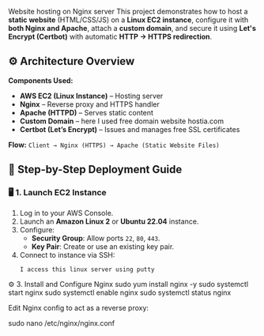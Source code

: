 Website hosting on Nginx server
This project demonstrates how to host a **static website** (HTML/CSS/JS) on a **Linux EC2 instance**, configure it with **both Nginx and Apache**, attach a **custom domain**, and secure it using **Let's Encrypt (Certbot)** with automatic **HTTP → HTTPS redirection**.
## ⚙️ Architecture Overview

**Components Used:**
- **AWS EC2 (Linux Instance)** – Hosting server  
- **Nginx** – Reverse proxy and HTTPS handler  
- **Apache (HTTPD)** – Serves static content  
- **Custom Domain** – here I used free domain website hostia.com 
- **Certbot (Let’s Encrypt)** – Issues and manages free SSL certificates  

**Flow:**
`Client → Nginx (HTTPS) → Apache (Static Website Files)`
## 🚀 Step-by-Step Deployment Guide

### 🖥️ 1. Launch EC2 Instance
1. Log in to your AWS Console.  
2. Launch an **Amazon Linux 2** or **Ubuntu 22.04** instance.  
3. Configure:
   - **Security Group**: Allow ports `22`, `80`, `443`.  
   - **Key Pair**: Create or use an existing key pair.  
4. Connect to instance via SSH:
   ```bash
   I access this linux server using putty
⚙️ 3. Install and Configure Nginx
        sudo yum install nginx -y
        sudo systemctl start nginx
        sudo systemctl enable nginx
        sudo systemctl status nginx

Edit Nginx config to act as a reverse proxy:

sudo nano /etc/nginx/nginx.conf

